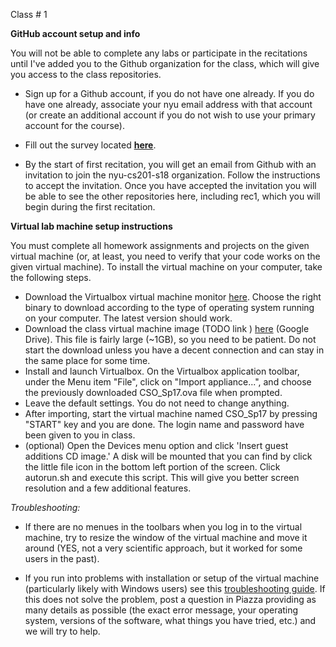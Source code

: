 <div class="lecture1">

<div class="column_date">
<p markdown="block">

Class # 1 <br> 

</p>
</div>

<div class="column_materials">
<p markdown="block">

__GitHub account setup and info__

You will not be able to complete any labs or participate in the recitations until I've added you to the Github organization for the class, which will give you access to the class repositories.

- Sign up for a Github account, if you do not have one already. If you do have one already, associate your nyu email address with that account (or create an additional account if you do not wish to use your primary account for
the course).

- Fill out the survey located [__here__](https://goo.gl/forms/km3I3p0r5GHMczad2). 

- By the start of first recitation, you will get an email from Github with an invitation to join the nyu-cs201-s18 organization. Follow the instructions to accept the invitation. Once you have accepted the invitation you will be able to see the other repositories here, including rec1, which you will begin during the first recitation.

__Virtual lab machine setup instructions__

You must complete all homework assignments and projects on the given virtual machine (or, at least, you need to verify that your code works on the given virtual machine). To install the virtual machine on your computer, take the following steps.

- Download the Virtualbox virtual machine monitor [here](http://www.virtualbox.org/). 
Choose the right binary to download according to the type of operating system running on your computer. The latest version should work. 
- Download the class virtual machine image (TODO link ) [here]() (Google Drive). This file is fairly large (~1GB), so you need to be patient. Do not start the download unless you have a decent connection and can stay in the same place for some time.
- Install and launch Virtualbox. On the Virtualbox application toolbar, under the Menu item "File", click on "Import appliance...", and choose the previously downloaded CSO_Sp17.ova file when prompted.
- Leave the default settings. You do not need to change anything.
- After importing, start the virtual machine named CSO_Sp17 by pressing "START" key and you are done. The login name and password have been given to you in class.
- (optional) Open the Devices menu option and click 'Insert guest additions CD image.' A disk will be mounted that you can find by click the little file icon in the bottom left portion of the screen. Click autorun.sh and execute this script. This will give you better screen resolution and a few additional features.

_Troubleshooting:_ 

- If there are no menues in the toolbars when you log in to the virtual machine, try to resize the window of the virtual
machine and move it around (YES, not a very scientific approach, but it worked for some users in the past). 

- If you run into problems with installation or setup of the virtual machine (particularly likely with Windows users) see this [troubleshooting guide](http://cs.nyu.edu/courses/spring16/CSCI-UA.0201-001/resources/vm-troubleshoot.html). 
If this does not solve the problem, post a question in Piazza providing as many details as possible (the exact error message, your operating system, versions of the software, what things you have tried, etc.) and we will try to help. 



</p>
</div>

<div class="column_assign">
<p markdown="block">




</p>
</div>

</div>
